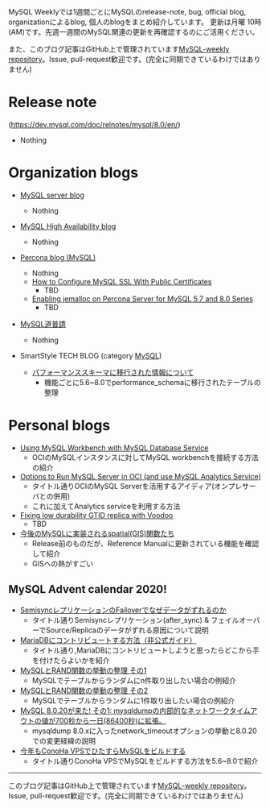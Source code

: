 MySQL Weeklyでは1週間ごとにMySQLのrelease-note, bug, official blog, organizationによるblog, 個人のblogをまとめ紹介しています。
更新は月曜 10時(AM)です。先週一週間のMySQL関連の更新を再確認するのにご活用ください。

また、このブログ記事はGitHub上で管理されています[MySQL-weekly repository](https://github.com/tom--bo/MySQL-weekly)。Issue, pull-request歓迎です。(完全に同期できているわけではありません)


# Release note

(https://dev.mysql.com/doc/relnotes/mysql/8.0/en/)

- Nothing


# Organization blogs

- [MySQL server blog](https://mysqlserverteam.com/)
  - Nothing

- [MySQL High Availability blog](https://mysqlhighavailability.com/)
  - Nothing

- [Percona blog (MySQL)](https://www.percona.com/blog/)
  - Nothing
  - [How to Configure MySQL SSL With Public Certificates](https://www.percona.com/blog/2020/12/04/how-to-configure-mysql-ssl-with-public-certificates/)
    - TBD
  - [Enabling jemalloc on Percona Server for MySQL 5.7 and 8.0 Series](https://www.percona.com/blog/2020/12/02/enabling-jemalloc-on-percona-server-for-mysql-5-7-and-8-0-series/)
    - TBD

- [MySQL道普請](https://gihyo.jp/dev/serial/01/mysql-road-construction-news)
  - Nothing

- SmartStyle TECH BLOG (category [MySQL](https://www.s-style.co.jp/blog/category/tech/mysql/))
  - [パフォーマンススキーマに移行された情報について](https://www.s-style.co.jp/blog/2020/12/6982/)
    - 機能ごとに5.6~8.0でperformance_schemaに移行されたテーブルの整理



# Personal blogs

- [Using MySQL Workbench with MySQL Database Service](https://lefred.be/content/using-mysql-workbench-with-mysql-database-service/)
  - OCIのMySQLインスタンスに対してMySQL workbenchを接続する方法の紹介
- [Options to Run MySQL Server in OCI (and use MySQL Analytics Service)](https://www.mortensi.com/2020/12/options-to-run-mysql-server-in-oci-and-use-mysql-analytics-service/)
  - タイトル通りOCIのMySQL Serverを活用するアイディア(オンプレサーバとの併用)
  - これに加えてAnalytics serviceを利用する方法
- [Fixing low durability GTID replica with Voodoo](https://jfg-mysql.blogspot.com/2020/12/fixing-low-durability-gtid-replica-with-voodoo.html.html)
  - TBD
- [今後のMySQLに実装されるspatial(GIS)関数たち](https://sakaik.hateblo.jp/entry/20201202/mysql_new_spatial_functions_for_8024)
  - Release前のものだが、Reference Manualに更新されている機能を確認して紹介
  - GISへの熱がすごい


## MySQL Advent calendar 2020!

- [SemisyncレプリケーションのFailoverでなぜデータがずれるのか](https://tombo2.hatenablog.com/entry/2020/12/01/000046)
  - タイトル通りSemisyncレプリケーション(after_sync) & フェイルオーバーでSource/Replicaのデータがずれる原因について説明
- [MariaDBにコントリビュートする方法（非公式ガイド）](https://qiita.com/nayuta-yanagisawa/items/286dbe832882256e40fd)
  - タイトル通り,MariaDBにコントリビュートしようと思ったらどこから手を付けたらよいかを紹介
- [MySQLとRAND関数の挙動の整理 その1](https://atsuizo.hatenadiary.jp/entry/2020/12/03/090000)
  - MySQLでテーブルからランダムにn件取り出したい場合の例紹介
- [MySQLとRAND関数の挙動の整理 その2](https://atsuizo.hatenadiary.jp/entry/2020/12/04/090000)
  - MySQLでテーブルからランダムに1件取り出したい場合の例紹介
- [MySQL 8.0.20が来た! その1: mysqldumpの内部的なネットワークタイムアウトの値が700秒から一日(86400秒)に拡張。](http://blog.kimuradb.com/?eid=877622)
  - mysqldump 8.0.xに入ったnetwork_timeoutオプションの挙動と8.0.20での変更経緯の説明
- [今年もConoHa VPSでひたすらMySQLをビルドする](https://yoku0825.blogspot.com/2020/12/conoha-vpsmysql.html)
  - タイトル通りConoHa VPSでMySQLをビルドする方法を5.6~8.0で紹介




-----

このブログ記事はGitHub上で管理されています[MySQL-weekly repository](https://github.com/tom--bo/MySQL-weekly)。Issue, pull-request歓迎です。(完全に同期できているわけではありません)
